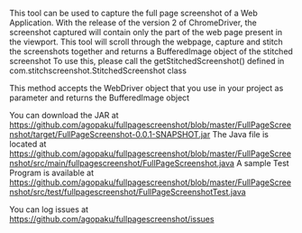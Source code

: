 This tool can be used to capture the full page screenshot of a Web Application. With the release of the version 2 of ChromeDriver, the screenshot captured will contain only the part of the web page present in the viewport. This tool will scroll through the webpage, capture and stitch the screenshots together and returns a BufferedImage object of the stitched screenshot To use this, please call the getStitchedScreenshot() defined in com.stitchscreenshot.StitchedScreenshot class

This method accepts the WebDriver object that you use in your project as parameter and returns the BufferedImage object

You can download the JAR at https://github.com/agopaku/fullpagescreenshot/blob/master/FullPageScreenshot/target/FullPageScreenshot-0.0.1-SNAPSHOT.jar 
The Java file is located at https://github.com/agopaku/fullpagescreenshot/blob/master/FullPageScreenshot/src/main/fullpagescreenshot/FullPageScreenshot.java
A sample Test Program is available at https://github.com/agopaku/fullpagescreenshot/blob/master/FullPageScreenshot/src/test/fullpagescreenshot/FullPageScreenshotTest.java

You can log issues at https://github.com/agopaku/fullpagescreenshot/issues
